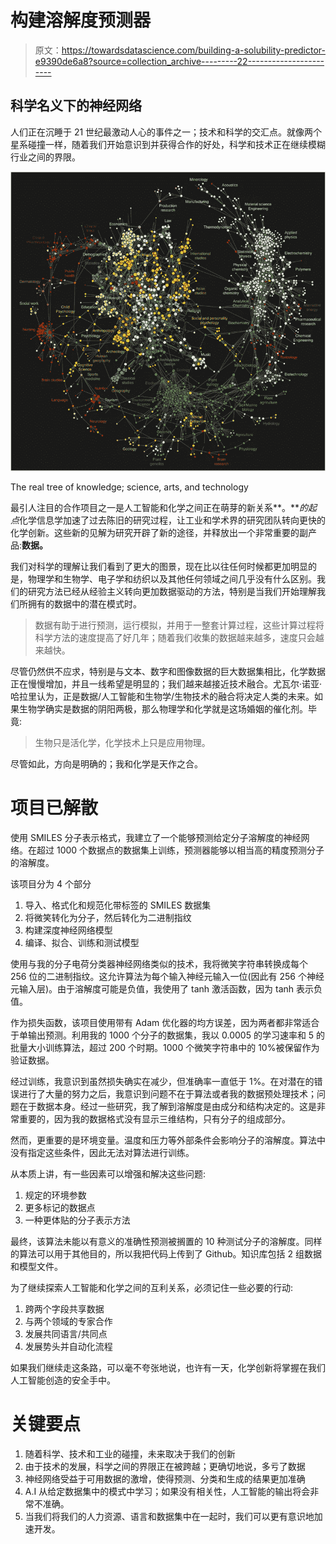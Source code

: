 # 构建溶解度预测器

> 原文：<https://towardsdatascience.com/building-a-solubility-predictor-e9390de6a8?source=collection_archive---------22----------------------->

## 科学名义下的神经网络

人们正在沉睡于 21 世纪最激动人心的事件之一；技术和科学的交汇点。就像两个星系碰撞一样，随着我们开始意识到并获得合作的好处，科学和技术正在继续模糊行业之间的界限。

![](img/5d33e608503d828d7ce4640ce1f98311.png)

The real tree of knowledge; science, arts, and technology

最引人注目的合作项目之一是人工智能和化学之间正在萌芽的新关系**。***的起点*化学信息学加速了过去陈旧的研究过程，让工业和学术界的研究团队转向更快的化学创新。这些新的见解为研究开辟了新的途径，并释放出一个非常重要的副产品:**数据。**

我们对科学的理解让我们看到了更大的图景，现在比以往任何时候都更加明显的是，物理学和生物学、电子学和纺织以及其他任何领域之间几乎没有什么区别。我们的研究方法已经从经验主义转向更加数据驱动的方法，特别是当我们开始理解我们所拥有的数据中的潜在模式时。

> 数据有助于进行预测，运行模拟，并用于一整套计算过程，这些计算过程将科学方法的速度提高了好几年；随着我们收集的数据越来越多，速度只会越来越快。

尽管仍然供不应求，特别是与文本、数字和图像数据的巨大数据集相比，化学数据正在慢慢增加，并且一线希望是明显的；我们越来越接近技术融合。尤瓦尔·诺亚·哈拉里认为，正是数据/人工智能和生物学/生物技术的融合将决定人类的未来。如果生物学确实是数据的阴阳两极，那么物理学和化学就是这场婚姻的催化剂。毕竟:

> 生物只是活化学，化学技术上只是应用物理。

尽管如此，方向是明确的；我和化学是天作之合。

# 项目已解散

使用 SMILES 分子表示格式，我建立了一个能够预测给定分子溶解度的神经网络。在超过 1000 个数据点的数据集上训练，预测器能够以相当高的精度预测分子的溶解度。

该项目分为 4 个部分

1.  导入、格式化和规范化带标签的 SMILES 数据集
2.  将微笑转化为分子，然后转化为二进制指纹
3.  构建深度神经网络模型
4.  编译、拟合、训练和测试模型

使用与我的分子电荷分类器神经网络类似的技术，我将微笑字符串转换成每个 256 位的二进制指纹。这允许算法为每个输入神经元输入一位(因此有 256 个神经元输入层)。由于溶解度可能是负值，我使用了 tanh 激活函数，因为 tanh 表示负值。

作为损失函数，该项目使用带有 Adam 优化器的均方误差，因为两者都非常适合于单输出预测。利用我的 1000 个分子的数据集，我以 0.0005 的学习速率和 5 的批量大小训练算法，超过 200 个时期。1000 个微笑字符串中的 10%被保留作为验证数据。

经过训练，我意识到虽然损失确实在减少，但准确率一直低于 1%。在对潜在的错误进行了大量的努力之后，我意识到问题不在于算法或者我的数据预处理技术；问题在于数据本身。经过一些研究，我了解到溶解度是由成分和结构决定的。这是非常重要的，因为我的数据格式没有显示三维结构，只有分子的组成部分。

然而，更重要的是环境变量。温度和压力等外部条件会影响分子的溶解度。算法中没有指定这些条件，因此无法对算法进行训练。

从本质上讲，有一些因素可以增强和解决这些问题:

1.  规定的环境参数
2.  更多标记的数据点
3.  一种更体贴的分子表示方法

最终，该算法未能以有意义的准确性预测被搁置的 10 种测试分子的溶解度。同样的算法可以用于其他目的，所以我把代码上传到了 Github。知识库包括 2 组数据和模型文件。

为了继续探索人工智能和化学之间的互利关系，必须记住一些必要的行动:

1.  跨两个字段共享数据
2.  与两个领域的专家合作
3.  发展共同语言/共同点
4.  发展势头并自动化流程

如果我们继续走这条路，可以毫不夸张地说，也许有一天，化学创新将掌握在我们人工智能创造的安全手中。

# 关键要点

1.  随着科学、技术和工业的碰撞，未来取决于我们的创新
2.  由于技术的发展，科学之间的界限正在被跨越；更确切地说，多亏了数据
3.  神经网络受益于可用数据的激增，使得预测、分类和生成的结果更加准确
4.  A.I 从给定数据集中的模式中学习；如果没有相关性，人工智能的输出将会非常不准确。
5.  当我们将我们的人力资源、语言和数据集中在一起时，我们可以更有意识地加速开发。